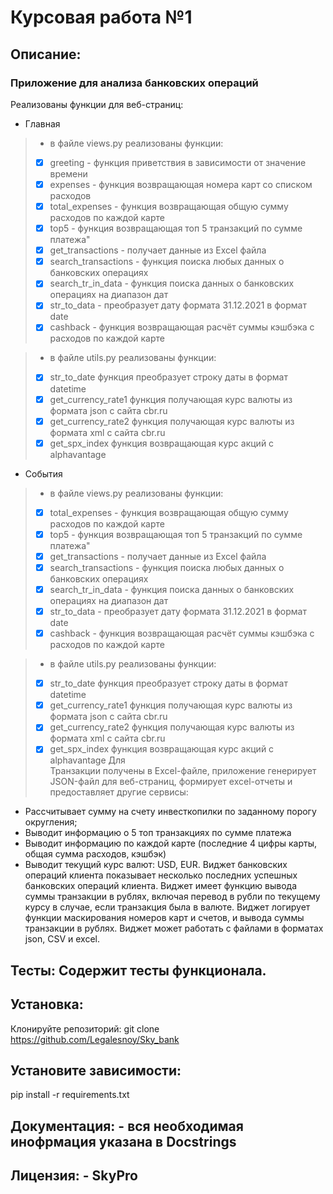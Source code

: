 # Курсовая работа №1 
## Описание: 
### Приложение для анализа банковских операций
Реализованы функции для веб-страниц: 
- Главная 
> - в файле views.py реализованы функции:
> - [x] greeting - функция приветствия в зависимости от значение времени 
> - [x] expenses - функция возвращающая номера карт со списком расходов
> - [x] total_expenses - функция возвращающая общую сумму расходов по каждой карте
> - [x] top5 - функция возвращающая топ 5 транзакций по сумме платежа"
> - [x] get_transactions - получает данные из Excel файла
> - [x] search_transactions - функция поиска любых данных о банковских операциях
> - [x] search_tr_in_data - функция поиска данных о банковских операциях на диапазон дат
> - [x] str_to_data - преобразует дату формата 31.12.2021 в формат date
> - [x] cashback - функция возвращающая расчёт суммы кэшбэка с расходов по каждой карте

> - в файле utils.py реализованы функции:
> - [x] str_to_date функция преобразует строку даты в формат datetime
> - [x] get_currency_rate1 функция получающая курс валюты из формата json с сайта cbr.ru
> - [x] get_currency_rate2 функция получающая курс валюты из формата xml с сайта cbr.ru
> - [x] get_spx_index функция возвращающая курс акций с alphavantage

- События
> - в файле views.py реализованы функции:
> - [x] total_expenses - функция возвращающая общую сумму расходов по каждой карте
> - [x] top5 - функция возвращающая топ 5 транзакций по сумме платежа"
> - [x] get_transactions - получает данные из Excel файла
> - [x] search_transactions - функция поиска любых данных о банковских операциях
> - [x] search_tr_in_data - функция поиска данных о банковских операциях на диапазон дат
> - [x] str_to_data - преобразует дату формата 31.12.2021 в формат date
> - [x] cashback - функция возвращающая расчёт суммы кэшбэка с расходов по каждой карте

> - в файле utils.py реализованы функции:
> - [x] str_to_date функция преобразует строку даты в формат datetime
> - [x] get_currency_rate1 функция получающая курс валюты из формата json с сайта cbr.ru
> - [x] get_currency_rate2 функция получающая курс валюты из формата xml с сайта cbr.ru
> - [x] get_spx_index функция возвращающая курс акций с alphavantage
Для  
Транзакции получены в Excel-файле, приложение генерирует JSON-файл для веб-страниц, формирует
excel-отчеты и предоставляет другие сервисы:
- Рассчитывает сумму на счету инвесткопилки по заданному порогу округления;
- Выводит информацию о 5 топ транзакциях по сумме платежа
- Выводит информацию по каждой карте (последние 4 цифры карты, общая сумма расходов, кэшбэк)
- Выводит текущий курс валют: USD, EUR.
Виджет банковских операций клиента показывает несколько последних успешных банковских 
операций клиента. 
Виджет имеет функцию вывода суммы транзакции в рублях, включая перевод в рубли по текущему 
курсу в случае, если транзакция была в валюте. 
Виджет логирует функции маскирования номеров карт и счетов, и вывода суммы транзакции в рублях. 
Виджет может работать с файлами в форматах json, CSV и excel.
## Тесты: Содержит тесты функционала.
## Установка:
Клонируйте репозиторий: git clone https://github.com/Legalesnoy/Sky_bank
## Установите зависимости:
pip install -r requirements.txt
## Документация: - вся необходимая инофрмация указана в Docstrings
## Лицензия: -  SkyPro